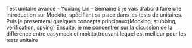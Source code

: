 Test unitaire avancé - Yuxiang Lin - Semaine 5
je vais d'abord faire une introduction sur Mockito, spécifiant sa place dans les tests de unitaires. 
Puis je presenterai quelques concepts principaux(Mocking, stubbing, verification, spying) 
Ensuite, je me concentrer sur la dicussion de la différence entre easymock et mokito,trouvant lequel est meilleur pour les tests unitaire